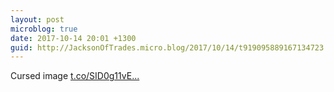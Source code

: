 ```yaml
---
layout: post
microblog: true
date: 2017-10-14 20:01 +1300
guid: http://JacksonOfTrades.micro.blog/2017/10/14/t919095889167134723.html
---
```

Cursed image [t.co/SID0g11vE...](https://t.co/SID0g11vEw)

